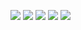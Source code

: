 
![](https://github-profile-summary-cards.vercel.app/api/cards/profile-details?username=R0LT0N&theme=solarized_dark)
![](https://github-profile-summary-cards.vercel.app/api/cards/most-commit-language?username=R0LT0N&theme=solarized_dark)
![](https://github-profile-summary-cards.vercel.app/api/cards/repos-per-language?username=R0LT0N&theme=solarized_dark)
![](https://github-profile-summary-cards.vercel.app/api/cards/stats?username=R0LT0N&theme=solarized_dark)
![](https://github-profile-summary-cards.vercel.app/api/cards/productive-time?username=R0LT0N&theme=solarized_dark)
